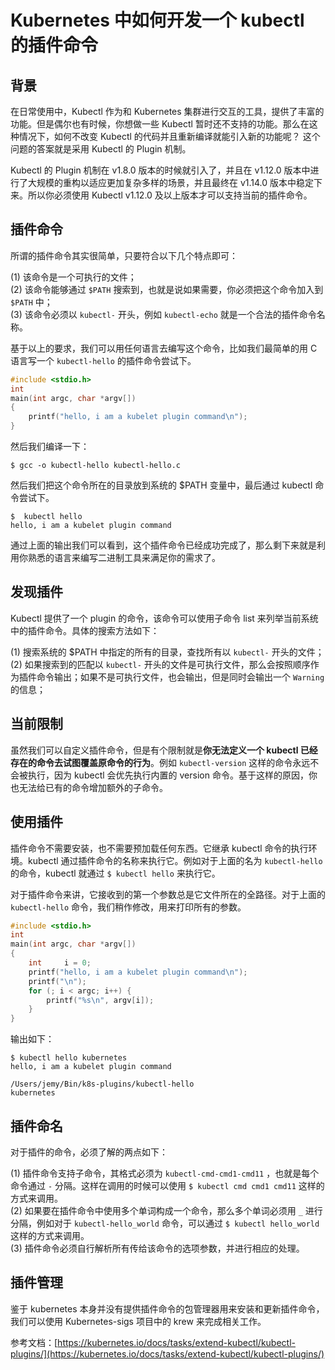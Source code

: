 # Kubernetes 中如何开发一个 kubectl 的插件命令

## 背景

在日常使用中，Kubectl 作为和 Kubernetes 集群进行交互的工具，提供了丰富的功能。但是偶尔也有时候，你想做一些 Kubectl 暂时还不支持的功能。那么在这种情况下，如何不改变 Kubectl 的代码并且重新编译就能引入新的功能呢？ 这个问题的答案就是采用 Kubectl 的 Plugin 机制。

Kubectl 的 Plugin 机制在 v1.8.0 版本的时候就引入了，并且在 v1.12.0 版本中进行了大规模的重构以适应更加复杂多样的场景，并且最终在 v1.14.0 版本中稳定下来。所以你必须使用 Kubectl v1.12.0 及以上版本才可以支持当前的插件命令。

## 插件命令

所谓的插件命令其实很简单，只要符合以下几个特点即可：

(1) 该命令是一个可执行的文件；  
(2) 该命令能够通过 `$PATH` 搜索到，也就是说如果需要，你必须把这个命令加入到 `$PATH` 中；  
(3) 该命令必须以 `kubectl-` 开头，例如 `kubectl-echo` 就是一个合法的插件命令名称。  

基于以上的要求，我们可以用任何语言去编写这个命令，比如我们最简单的用 C 语言写一个 `kubectl-hello` 的插件命令尝试下。

```c
#include <stdio.h>
int
main(int argc, char *argv[])
{
	printf("hello, i am a kubelet plugin command\n");
}
```

然后我们编译一下：

```
$ gcc -o kubectl-hello kubectl-hello.c
```

然后我们把这个命令所在的目录放到系统的 $PATH 变量中，最后通过 kubectl 命令尝试下。

```
$  kubectl hello
hello, i am a kubelet plugin command
```

通过上面的输出我们可以看到，这个插件命令已经成功完成了，那么剩下来就是利用你熟悉的语言来编写二进制工具来满足你的需求了。

## 发现插件

Kubectl 提供了一个 plugin 的命令，该命令可以使用子命令 list 来列举当前系统中的插件命令。具体的搜索方法如下：

(1) 搜索系统的 $PATH 中指定的所有的目录，查找所有以 `kubectl-` 开头的文件；  
(2) 如果搜索到的匹配以 `kubectl-` 开头的文件是可执行文件，那么会按照顺序作为插件命令输出；如果不是可执行文件，也会输出，但是同时会输出一个 `Warning` 的信息；  

## 当前限制

虽然我们可以自定义插件命令，但是有个限制就是**你无法定义一个 kubectl 已经存在的命令去试图覆盖原命令的行为**。例如 `kubectl-version` 这样的命令永远不会被执行，因为 kubectl 会优先执行内置的 version 命令。基于这样的原因，你也无法给已有的命令增加额外的子命令。

## 使用插件

插件命令不需要安装，也不需要预加载任何东西。它继承 kubectl 命令的执行环境。kubectl 通过插件命令的名称来执行它。例如对于上面的名为 `kubectl-hello` 的命令，kubectl 就通过 `$ kubectl hello` 来执行它。

对于插件命令来讲，它接收到的第一个参数总是它文件所在的全路径。对于上面的 `kubectl-hello` 命令，我们稍作修改，用来打印所有的参数。

```c
#include <stdio.h>
int
main(int argc, char *argv[])
{
	int		i = 0;
	printf("hello, i am a kubelet plugin command\n");
	printf("\n");
	for (; i < argc; i++) {
		printf("%s\n", argv[i]);
	}
}
```

输出如下：  

```
$ kubectl hello kubernetes
hello, i am a kubelet plugin command

/Users/jemy/Bin/k8s-plugins/kubectl-hello
kubernetes
```

## 插件命名

对于插件的命令，必须了解的两点如下：

(1) 插件命令支持子命令，其格式必须为 `kubectl-cmd-cmd1-cmd11` ，也就是每个命令通过 `-` 分隔。这样在调用的时候可以使用 `$ kubectl cmd cmd1 cmd11` 这样的方式来调用。  
(2) 如果要在插件命令中使用多个单词构成一个命令，那么多个单词必须用 `_` 进行分隔，例如对于 `kubectl-hello_world` 命令，可以通过 `$ kubectl hello_world` 这样的方式来调用。  
(3) 插件命令必须自行解析所有传给该命令的选项参数，并进行相应的处理。

## 插件管理

鉴于 kubernetes 本身并没有提供插件命令的包管理器用来安装和更新插件命令，我们可以使用 Kubernetes-sigs 项目中的 krew 来完成相关工作。 


参考文档：[https://kubernetes.io/docs/tasks/extend-kubectl/kubectl-plugins/](https://kubernetes.io/docs/tasks/extend-kubectl/kubectl-plugins/)  

